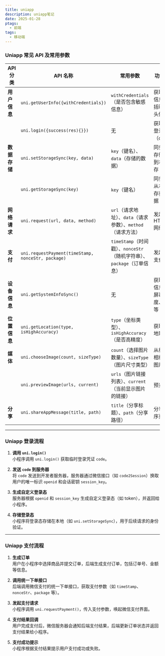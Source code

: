```yaml
---
title: uniapp
description: uniapp笔记
date: 2025-01-28
ptags:
  - 前端
tags:
  - 移动端
---
```

### Uniapp 常见 API 及常用参数

| **API 分类** | **API 名称**                                         | **常用参数**                                           | **功能描述**         |
| ---------- | -------------------------------------------------- | -------------------------------------------------- | ---------------- |
| **用户信息**   | `uni.getUserInfo({withCredentials})`               | `withCredentials`（是否包含敏感信息）                        | 获取用户信息，包括昵称、头像等  |
|            | `uni.login({success(res){}})`                      | 无                                                  | 获取用户登录凭证（code）   |
| **数据存储**   | `uni.setStorageSync(key, data)`                    | `key`（键名）、`data`（存储的数据）                            | 同步方式存储数据到本地缓存    |
|            | `uni.getStorageSync(key)`                          | `key`（键名）                                          | 同步方式从本地缓存获取数据    |
| **网络请求**   | `uni.request(url, data, method)`                   | `url`（请求地址）、`data`（请求参数）、`method`（请求方法）            | 发起 HTTPS 网络请求    |
| **支付**     | `uni.requestPayment(timeStamp, nonceStr, package)` | `timeStamp`（时间戳）、`nonceStr`（随机字符串）、`package`（订单信息） | 发起微信支付请求         |
| **设备信息**   | `uni.getSystemInfoSync()`                          | 无                                                  | 获取系统信息，如屏幕宽度、高度等 |
| **位置信息**   | `uni.getLocation(type, isHighAccuracy)`            | `type`（坐标类型）、`isHighAccuracy`（是否高精度）               | 获取用户地理位置         |
| **媒体**     | `uni.chooseImage(count, sizeType)`                 | `count`（选择图片数量）、`sizeType`（图片尺寸类型）                 | 从相册或相机选择图片       |
|            | `uni.previewImage(urls, current)`                  | `urls`（图片链接列表）、`current`（当前显示图片的链接）                | 预览图片             |
| **分享**     | `uni.shareAppMessage(title, path)`                 | `title`（分享标题）、`path`（分享路径）                         | 分享小程序页面          |

---

### Uniapp 登录流程

1. **调用 `uni.login()`**  
   小程序调用 `uni.login()` 获取临时登录凭证 `code`。

2. **发送 `code` 到服务器**  
   将 `code` 发送到开发者服务器，服务器通过微信接口（如 `code2Session`）换取用户的唯一标识 `openid` 和会话密钥 `session_key`。

3. **生成自定义登录态**  
   服务器根据 `openid` 和 `session_key` 生成自定义登录态（如 token），并返回给小程序。

4. **存储登录态**  
   小程序将登录态存储在本地（如 `uni.setStorageSync`），用于后续请求的身份验证。

---

### Uniapp 支付流程

1. **生成订单**  
   用户在小程序中选择商品并提交订单，后端生成支付订单，包括订单号、金额等信息。

2. **调用统一下单接口**  
   后端调用微信支付的统一下单接口，获取支付参数（如 `timeStamp`、`nonceStr`、`package` 等）。

3. **发起支付请求**  
   小程序调用 `uni.requestPayment()`，传入支付参数，唤起微信支付界面。

4. **支付结果回调**  
   用户完成支付后，微信服务器会通知后端支付结果，后端更新订单状态并返回支付结果给小程序。

5. **支付成功提示**  
   小程序根据支付结果提示用户支付成功或失败。